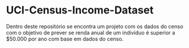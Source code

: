 # UCI-Census-Income-Dataset
Dentro deste repositório se encontra um projeto com os dados do censo com o objetivo de prever se renda anual de um indivíduo é superior a $50.000 por ano com base em dados do censo.
